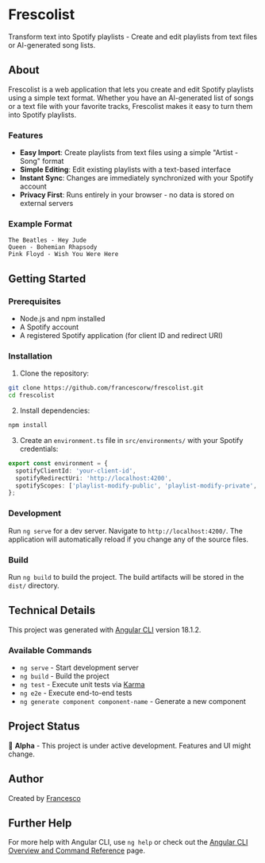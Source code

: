 # Frescolist

Transform text into Spotify playlists - Create and edit playlists from text files or AI-generated song lists.

## About

Frescolist is a web application that lets you create and edit Spotify playlists using a simple text format. Whether you have an AI-generated list of songs or a text file with your favorite tracks, Frescolist makes it easy to turn them into Spotify playlists.

### Features

- **Easy Import**: Create playlists from text files using a simple "Artist - Song" format
- **Simple Editing**: Edit existing playlists with a text-based interface
- **Instant Sync**: Changes are immediately synchronized with your Spotify account
- **Privacy First**: Runs entirely in your browser - no data is stored on external servers

### Example Format
```
The Beatles - Hey Jude
Queen - Bohemian Rhapsody
Pink Floyd - Wish You Were Here
```

## Getting Started

### Prerequisites

- Node.js and npm installed
- A Spotify account
- A registered Spotify application (for client ID and redirect URI)

### Installation

1. Clone the repository:
```bash
git clone https://github.com/francescorw/frescolist.git
cd frescolist
```

2. Install dependencies:
```bash
npm install
```

3. Create an `environment.ts` file in `src/environments/` with your Spotify credentials:
```typescript
export const environment = {
  spotifyClientId: 'your-client-id',
  spotifyRedirectUri: 'http://localhost:4200',
  spotifyScopes: ['playlist-modify-public', 'playlist-modify-private', 'user-read-private']
};
```

### Development

Run `ng serve` for a dev server. Navigate to `http://localhost:4200/`. The application will automatically reload if you change any of the source files.

### Build

Run `ng build` to build the project. The build artifacts will be stored in the `dist/` directory.

## Technical Details

This project was generated with [Angular CLI](https://github.com/angular/angular-cli) version 18.1.2.

### Available Commands

- `ng serve` - Start development server
- `ng build` - Build the project
- `ng test` - Execute unit tests via [Karma](https://karma-runner.github.io)
- `ng e2e` - Execute end-to-end tests
- `ng generate component component-name` - Generate a new component

## Project Status

🚧 **Alpha** - This project is under active development. Features and UI might change.

## Author

Created by [Francesco](https://github.com/francescorw)

## Further Help

For more help with Angular CLI, use `ng help` or check out the [Angular CLI Overview and Command Reference](https://angular.dev/tools/cli) page.
